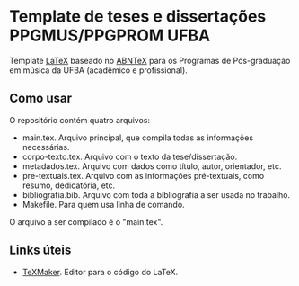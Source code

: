 # Template de teses e dissertações PPGMUS/PPGPROM UFBA

Template [LaTeX](https://www.latex-project.org/) baseado no
[ABNTeX](https://www.abntex.net.br/) para os Programas de
Pós-graduação em música da UFBA (acadêmico e profissional).

## Como usar

O repositório contém quatro arquivos:

- main.tex. Arquivo principal, que compila todas as informações
  necessárias.
- corpo-texto.tex. Arquivo com o texto da tese/dissertação.
- metadados.tex. Arquivo com dados como título, autor, orientador,
  etc.
- pre-textuais.tex. Arquivo com as informações pré-textuais, como
  resumo, dedicatória, etc.
- bibliografia.bib. Arquivo com toda a bibliografia a ser usada no
  trabalho.
- Makefile. Para quem usa linha de comando.

O arquivo a ser compilado é o "main.tex".

## Links úteis

- [TeXMaker](https://www.xm1math.net/texmaker/). Editor para o código do LaTeX.

